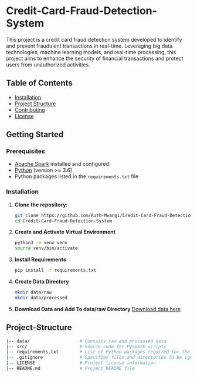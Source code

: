 # Credit-Card-Fraud-Detection-System
This project is a credit card fraud detection system developed to identify and prevent fraudulent transactions in real-time. Leveraging big data technologies, machine learning models, and real-time processing, this project aims to enhance the security of financial transactions and protect users from unauthorized activities.

## Table of Contents

- [Installation](#installation)
- [Project Structure](#project-structure)
- [Contributing](#contributing)
- [License](#license)

## Getting Started

### Prerequisites

- [Apache Spark](https://spark.apache.org/) installed and configured
- [Python](https://www.python.org/) (version >= 3.6)
- Python packages listed in the `requirements.txt` file

### Installation

1. **Clone the repository:**

   ```bash
   git clone https://github.com/Ruth-Mwangi/Credit-Card-Fraud-Detection-System.git
   cd Credit-Card-Fraud-Detection-System
   ```
2. **Create and Activate Virtual Environment**
   ```bash
   python3 -m venv venv
   source venv/bin/activate
   ```
3. **Install Requirements**
   ```bash
   pip install -r requirements.txt
   ```
4. **Create Data Directory**
   ```bash
   mkdir data/raw
   mkdir data/processed
   ```
5. **Download Data and Add To data/raw Directory**
   [Download data here](https://www.kaggle.com/code/patriciabrezeanu/credit-card-fraud-detection-with-tensorflow/input)


## Project-Structure

```bash
|-- data/                   # Contains raw and processed data
|-- src/                    # Source code for PySpark scripts
|-- requirements.txt        # List of Python packages required for the project
|-- .gitignore              # Specifies files and directories to be ignored by Git
|-- LICENSE                 # Project license information
|-- README.md               # Project README file
```
